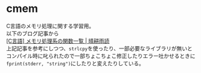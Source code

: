 # cmem
C言語のメモリ処理に関する学習用。  
以下のブログ記事から  
[[C言語] メモリ処理系の関数一覧 | 晴耕雨読](https://tex2e.github.io/blog/c/buffer-manipulation)  
上記記事を参考にしつつ、`strlcpy`を使ったり、一部必要なライブラリが無いとコンパイル時に叱られたので一部ちょこちょこ修正したりエラー吐かせるときに`fprint(stderr, "string")`にしたりと変えたりしている。  
